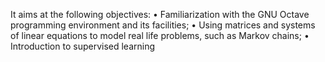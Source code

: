 It aims at the following objectives:
• Familiarization with the GNU Octave programming environment and its facilities;
• Using matrices and systems of linear equations to model real life problems, such as Markov chains;
• Introduction to supervised learning
